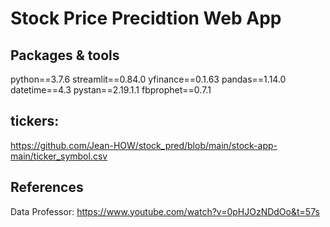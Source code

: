# Stock Price Precidtion Web App

## Packages & tools
python==3.7.6
streamlit==0.84.0
yfinance==0.1.63
pandas==1.14.0
datetime==4.3
pystan==2.19.1.1
fbprophet==0.7.1

## tickers: 
https://github.com/Jean-HOW/stock_pred/blob/main/stock-app-main/ticker_symbol.csv

## References

Data Professor: https://www.youtube.com/watch?v=0pHJOzNDdOo&t=57s
